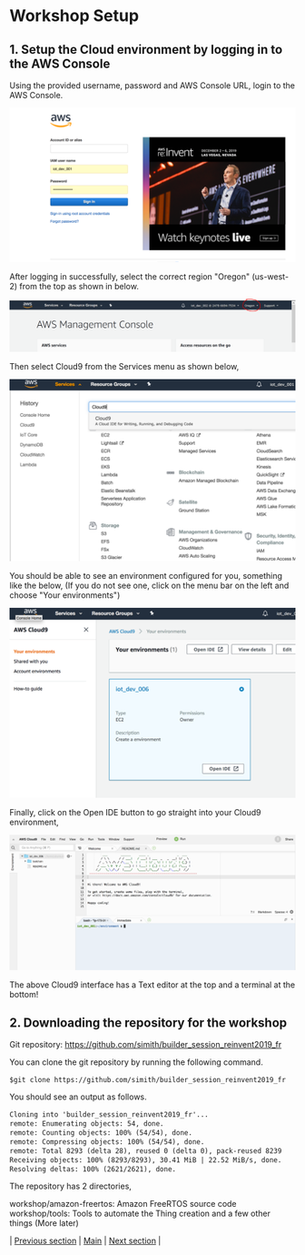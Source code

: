 # Workshop Setup

## 1. Setup the Cloud environment by logging in to the AWS Console

Using the provided username, password and AWS Console URL, login to the AWS Console.

 ![Console](ws_console_login.png?raw=true)
 

After logging in successfully, select the correct region "Oregon" (us-west-2) from the top as shown in below.

 ![Select Region](ws_region_select.png?raw=true)
 

Then select Cloud9 from the Services menu as shown below,

 ![Select Cloud9](ws_select_cloud9.png?raw=true)


You should be able to see an environment configured for you, something like the below, (If you do not see one, click on the menu bar on the left and choose "Your environments")

 ![Cloud9 Console](ws_cloud_9_console.png?raw=true)


Finally, click on the Open IDE button to go straight into your Cloud9 environment,

![Open Cloud9](ws_cloud9_interface.png?raw=true)


The above Cloud9 interface has a Text editor at the top and a terminal at the bottom!

## 2. Downloading the repository for the workshop

Git repository: https://github.com/simith/builder_session_reinvent2019_fr

You can clone the git repository by running the following command.

```
$git clone https://github.com/simith/builder_session_reinvent2019_fr
```

You should see an output as follows.

```
Cloning into 'builder_session_reinvent2019_fr'...
remote: Enumerating objects: 54, done.
remote: Counting objects: 100% (54/54), done.
remote: Compressing objects: 100% (54/54), done.
remote: Total 8293 (delta 28), reused 0 (delta 0), pack-reused 8239
Receiving objects: 100% (8293/8293), 30.41 MiB | 22.52 MiB/s, done.
Resolving deltas: 100% (2621/2621), done.
```

The repository has 2 directories,

workshop/amazon-freertos: Amazon FreeRTOS source code
workshop/tools: Tools to automate the Thing creation and a few other things (More later)

 | [Previous section](../READ.md) | [Main](../README.md) | [Next section](./02_AWS_IOT_SETUP.md) |
